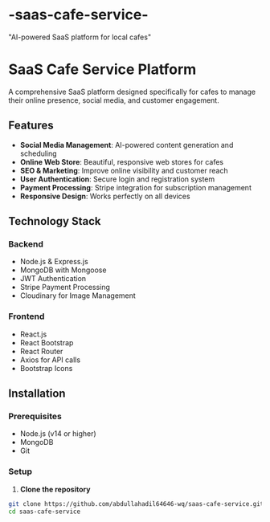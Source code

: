 # -saas-cafe-service-
 "AI-powered SaaS platform for local cafes"
 # SaaS Cafe Service Platform

A comprehensive SaaS platform designed specifically for cafes to manage their online presence, social media, and customer engagement.

## Features

- **Social Media Management**: AI-powered content generation and scheduling
- **Online Web Store**: Beautiful, responsive web stores for cafes
- **SEO & Marketing**: Improve online visibility and customer reach
- **User Authentication**: Secure login and registration system
- **Payment Processing**: Stripe integration for subscription management
- **Responsive Design**: Works perfectly on all devices

## Technology Stack

### Backend
- Node.js & Express.js
- MongoDB with Mongoose
- JWT Authentication
- Stripe Payment Processing
- Cloudinary for Image Management

### Frontend
- React.js
- React Bootstrap
- React Router
- Axios for API calls
- Bootstrap Icons

## Installation

### Prerequisites
- Node.js (v14 or higher)
- MongoDB
- Git

### Setup

1. **Clone the repository**
```bash
git clone https://github.com/abdullahadil64646-wq/saas-cafe-service.git
cd saas-cafe-service
